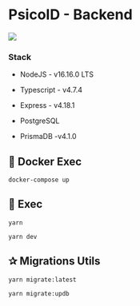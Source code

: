 # PsicoID - Backend

<img  src="https://digital-inspires-public.s3.amazonaws.com/images/stack.png">

### Stack

-   NodeJS - v16.16.0 LTS

-   Typescript - v4.7.4

-   Express - v4.18.1

-   PostgreSQL

-   PrismaDB -v4.1.0

## 🚀 Docker Exec

```
docker-compose up
```

## 🚀 Exec

```
yarn
```

```
yarn dev
```

## ✰ Migrations Utils

```
yarn migrate:latest
```

```
yarn migrate:updb
```
